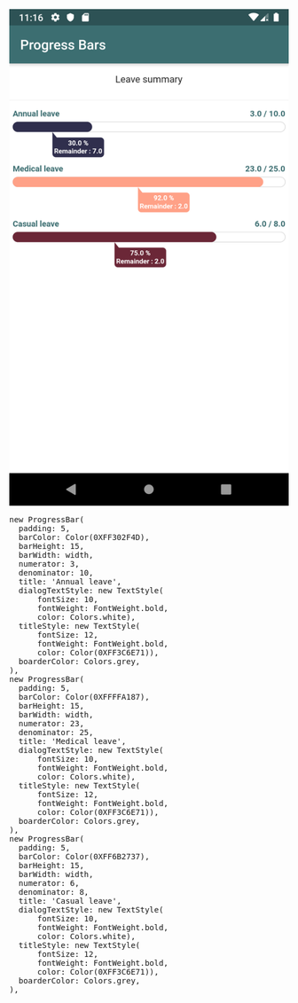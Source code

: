 <img src="https://raw.githubusercontent.com/ashanftw/progress_bar/master/Screenshot_1574790383.png" alt="Sample Demo" style="max-width:100%;">
<pre>
new ProgressBar(
  padding: 5,
  barColor: Color(0XFF302F4D),
  barHeight: 15,
  barWidth: width,
  numerator: 3,
  denominator: 10,
  title: 'Annual leave',
  dialogTextStyle: new TextStyle(
      fontSize: 10,
      fontWeight: FontWeight.bold,
      color: Colors.white),
  titleStyle: new TextStyle(
      fontSize: 12,
      fontWeight: FontWeight.bold,
      color: Color(0XFF3C6E71)),
  boarderColor: Colors.grey,
),
new ProgressBar(
  padding: 5,
  barColor: Color(0XFFFFA187),
  barHeight: 15,
  barWidth: width,
  numerator: 23,
  denominator: 25,
  title: 'Medical leave',
  dialogTextStyle: new TextStyle(
      fontSize: 10,
      fontWeight: FontWeight.bold,
      color: Colors.white),
  titleStyle: new TextStyle(
      fontSize: 12,
      fontWeight: FontWeight.bold,
      color: Color(0XFF3C6E71)),
  boarderColor: Colors.grey,
),
new ProgressBar(
  padding: 5,
  barColor: Color(0XFF6B2737),
  barHeight: 15,
  barWidth: width,
  numerator: 6,
  denominator: 8,
  title: 'Casual leave',
  dialogTextStyle: new TextStyle(
      fontSize: 10,
      fontWeight: FontWeight.bold,
      color: Colors.white),
  titleStyle: new TextStyle(
      fontSize: 12,
      fontWeight: FontWeight.bold,
      color: Color(0XFF3C6E71)),
  boarderColor: Colors.grey,
),
</pre>
